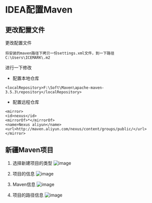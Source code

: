 # IDEA配置Maven
## 更改配置文件

更改配置文件
```
将安装的maven路径下拷贝一份settings.xml文件，到一下路径
C:\Users\ICEMARK\.m2 
```

进行一下修改

- 配置本地仓库
```
<localRepository>F:\Soft\Maven\apache-maven-3.5.3\repository</localRepository>
```
- 配置远程仓库

```
<mirror>
<id>nexus</id>
<mirrorOf>*</mirrorOf>
<name>Nexus aliyun</name>
<url>http://maven.aliyun.com/nexus/content/groups/public/</url>
</mirror>
```
## 新疆Maven项目
1. 选择新建项目的类型
![image](https://note.youdao.com/yws/public/resource/a2dbde6b45bafd71a42fa605091f5de9/xmlnote/2E6BFDBD724340A6A6409AC07208367B/7773)
2. 项目的信息
![image](https://note.youdao.com/yws/public/resource/a2dbde6b45bafd71a42fa605091f5de9/xmlnote/47E1AACADF504ACA8B66D96756BE9F67/7782)
3. Maven信息
![image](https://note.youdao.com/yws/public/resource/a2dbde6b45bafd71a42fa605091f5de9/xmlnote/7B24E1F2193D45BDBE0179D91450321E/7789)

4. 项目的路径信息
![image](https://note.youdao.com/yws/public/resource/a2dbde6b45bafd71a42fa605091f5de9/xmlnote/9B4598C2A440400D877B0AF99650BBAE/7795)

